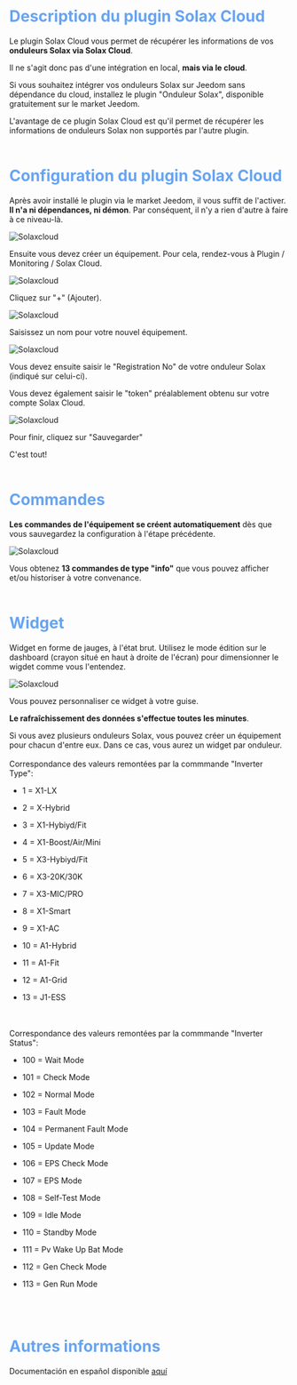 <span style="color: #67A4F2">Description du plugin Solax Cloud</span>
===

Le plugin Solax Cloud vous permet de récupérer les informations de vos **onduleurs Solax via Solax Cloud**.

Il ne s'agit donc pas d'une intégration en local, **mais via le cloud**.

Si vous souhaitez intégrer vos onduleurs Solax sur Jeedom sans dépendance du cloud, installez le plugin "Onduleur Solax", disponible gratuitement sur le market Jeedom.

L'avantage de ce plugin Solax Cloud est qu'il permet de récupérer les informations de onduleurs Solax non supportés par l'autre plugin.
<br>
<br>

<span style="color: #67A4F2">Configuration du plugin Solax Cloud</span>
===

Après avoir installé le plugin via le market Jeedom, il vous suffit de l'activer. **Il n'a ni dépendances, ni démon**. Par conséquent, il n'y a rien d'autre à faire à ce niveau-là.

![Solaxcloud](https://phroc.github.io/Jeedom_Solaxcloud/fr_FR/pics/Solax_fra_1.png)

Ensuite vous devez créer un équipement. Pour cela, rendez-vous à Plugin / Monitoring / Solax Cloud.

![Solaxcloud](https://phroc.github.io/Jeedom_Solaxcloud/fr_FR/pics/Solax_fra_2.png)

Cliquez sur "+" (Ajouter).

![Solaxcloud](https://phroc.github.io/Jeedom_Solaxcloud/fr_FR/pics/Solax_fra_3.png)

Saisissez un nom pour votre nouvel équipement.

![Solaxcloud](https://phroc.github.io/Jeedom_Solaxcloud/fr_FR/pics/Solax_fra_4.png)

Vous devez ensuite saisir le "Registration No" de votre onduleur Solax (indiqué sur celui-ci).

Vous devez également saisir le "token" préalablement obtenu sur votre compte Solax Cloud.

![Solaxcloud](https://phroc.github.io/Jeedom_Solaxcloud/fr_FR/pics/Solax_fra_5.png)

Pour finir, cliquez sur "Sauvegarder"

C'est tout!
<br>
<br>

<span style="color: #67A4F2">Commandes</span>
===

**Les commandes de l'équipement se créent automatiquement** dès que vous sauvegardez la configuration à l'étape précédente.

![Solaxcloud](https://phroc.github.io/Jeedom_Solaxcloud/fr_FR/pics/Solax_fra_6.png)

Vous obtenez **13 commandes de type "info"** que vous pouvez afficher et/ou historiser à votre convenance.
<br>
<br> 

<span style="color: #67A4F2">Widget</span>
===

Widget en forme de jauges, à l'état brut. Utilisez le mode édition sur le dashboard (crayon situé en haut à droite de l'écran) pour dimensionner le wigdet comme vous l'entendez.

![Solaxcloud](https://phroc.github.io/Jeedom_Solaxcloud/fr_FR/pics/Solax_fra_7.png)

Vous pouvez personnaliser ce widget à votre guise.

**Le rafraîchissement des données s'effectue toutes les minutes**.

Si vous avez plusieurs onduleurs Solax, vous pouvez créer un équipement pour chacun d'entre eux. Dans ce cas, vous aurez un widget par onduleur.
<br>
<br>
Correspondance des valeurs remontées par la commmande "Inverter Type":

* 1 =  X1-LX

* 2 =  X-Hybrid

* 3 =  X1-Hybiyd/Fit

* 4 =  X1-Boost/Air/Mini

* 5 =  X3-Hybiyd/Fit

* 6 =  X3-20K/30K

* 7 =  X3-MIC/PRO

* 8 =  X1-Smart

* 9 =  X1-AC

* 10 = A1-Hybrid

* 11 = A1-Fit

* 12 = A1-Grid

* 13 = J1-ESS
<br>
<br>
Correspondance des valeurs remontées par la commmande "Inverter Status":

* 100 = Wait Mode

* 101 = Check Mode

* 102 = Normal Mode

* 103 = Fault Mode

* 104 = Permanent Fault Mode

* 105 = Update Mode

* 106 = EPS Check Mode

* 107 = EPS Mode

* 108 = Self-Test Mode

* 109 = Idle Mode

* 110 = Standby Mode

* 111 = Pv Wake Up Bat Mode

* 112 = Gen Check Mode

* 113 = Gen Run Mode
<br>
<br> 


<span style="color: #67A4F2">Autres informations</span>
===

Documentación en español disponible [aquí](https://phroc.github.io/Jeedom_Solaxcloud/es_ES/)
